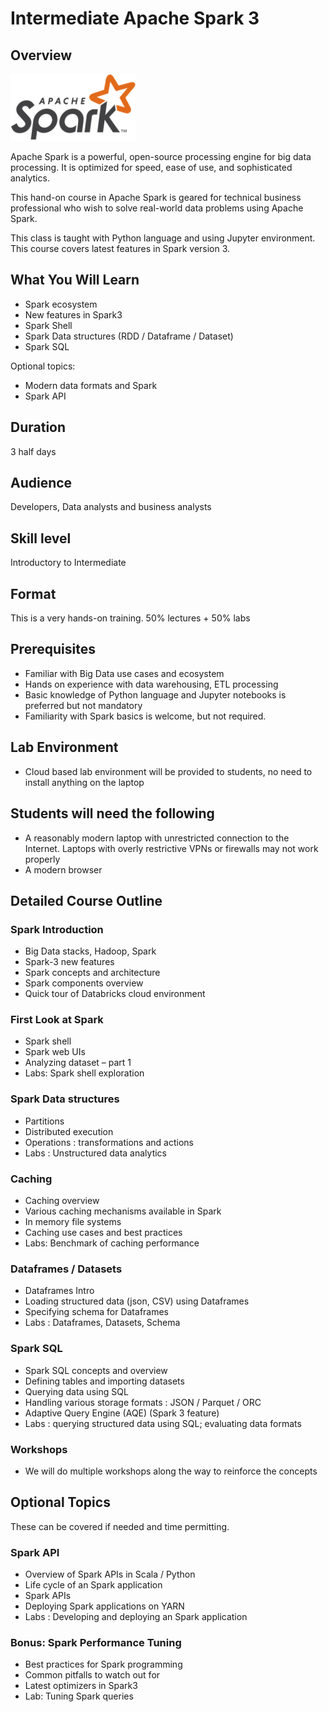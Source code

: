# Intermediate Apache Spark 3

## Overview

![](../../assets/images/logos/spark-logo-1-small.png)

Apache Spark is a powerful, open-source processing engine for big data processing.  It is optimized for
speed, ease of use, and sophisticated analytics.

This hand-on course in Apache Spark is geared for technical business professional who wish to solve real-world data problems using Apache Spark.

This class is taught with Python language and using Jupyter environment.  This course covers latest features in Spark version 3.

## What You Will Learn

* Spark ecosystem
* New features in Spark3
* Spark Shell
* Spark Data structures (RDD / Dataframe / Dataset)
* Spark SQL

Optional topics:

* Modern data formats and Spark
* Spark API

## Duration

3 half days

## Audience

Developers, Data analysts and business analysts

## Skill level

Introductory to Intermediate

## Format

This is a very hands-on training. 50% lectures + 50% labs

## Prerequisites

* Familiar with Big Data use cases and ecosystem
* Hands on experience with data warehousing, ETL processing
* Basic knowledge of Python language and Jupyter notebooks is preferred but not mandatory
* Familiarity with Spark basics is welcome, but not required.

## Lab Environment

* Cloud based lab environment will be provided to students, no need to install anything on the laptop

## Students will need the following

* A reasonably modern laptop with unrestricted connection to the Internet.  Laptops with overly restrictive VPNs or firewalls may not work properly
* A modern browser

## Detailed Course Outline

### Spark Introduction

* Big Data stacks, Hadoop, Spark
* Spark-3 new features
* Spark concepts and architecture
* Spark components overview
* Quick tour of Databricks cloud environment

### First Look at Spark

* Spark shell
* Spark web UIs
* Analyzing dataset – part 1
* Labs: Spark shell exploration

### Spark Data structures

* Partitions
* Distributed execution
* Operations : transformations and actions
* Labs : Unstructured data analytics

### Caching

* Caching overview
* Various caching mechanisms available in Spark
* In memory file systems
* Caching use cases and best practices
* Labs: Benchmark of caching performance

### Dataframes / Datasets

* Dataframes Intro
* Loading structured data (json, CSV) using Dataframes
* Specifying schema for Dataframes
* Labs : Dataframes, Datasets, Schema

### Spark SQL

* Spark SQL concepts and overview
* Defining tables and importing datasets
* Querying data using SQL
* Handling various storage formats : JSON / Parquet / ORC
* Adaptive Query Engine (AQE) (Spark 3 feature)
* Labs : querying structured data using SQL; evaluating data formats

### Workshops

* We will do multiple workshops along the way to reinforce the concepts

## Optional Topics

These can be covered if needed and time permitting.

### Spark API

* Overview of Spark APIs in Scala / Python
* Life cycle of an Spark application
* Spark APIs
* Deploying Spark applications on YARN
* Labs : Developing and deploying an Spark application

### Bonus: Spark Performance Tuning

* Best practices for Spark programming
* Common pitfalls to watch out for
* Latest optimizers in Spark3
* Lab: Tuning Spark queries
